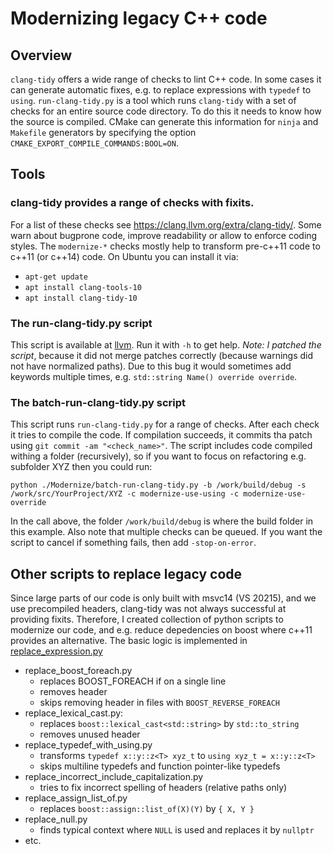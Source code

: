 
# Modernizing legacy C++ code

## Overview
`clang-tidy` offers a wide range of checks to lint C++ code. In some cases it can generate automatic fixes, e.g. to replace expressions with `typedef` to `using`.
`run-clang-tidy.py` is a tool which runs `clang-tidy` with a set of checks for an entire source code directory. To do this it needs to know how the source is compiled.
CMake can generate this information for `ninja` and `Makefile` generators by specifying the option `CMAKE_EXPORT_COMPILE_COMMANDS:BOOL=ON`.


## Tools
### clang-tidy provides a range of checks with fixits.
For a list of these checks see https://clang.llvm.org/extra/clang-tidy/. Some warn about bugprone code, improve readability or allow to enforce coding styles. The `modernize-*` checks mostly help to transform pre-c++11 code to c++11 (or c++14) code.
On Ubuntu you can install it via:
- `apt-get update`
- `apt install clang-tools-10`
- `apt install clang-tidy-10`

### The run-clang-tidy.py script
This script is available at [llvm](https://clang.llvm.org/extra/doxygen/run-clang-tidy_8py_source.html). Run it with `-h` to get help.
*Note: I patched the script*, because it did not merge patches correctly (because warnings did not have normalized paths). Due to this bug it would sometimes add keywords multiple times, e.g. `std::string Name() override override`.


### The batch-run-clang-tidy.py script
This script runs `run-clang-tidy.py` for a range of checks. After each check it tries to compile the code. If compilation succeeds, it commits tha patch using `git commit -am "<check_name>"`.
The script includes code compiled withing a folder (recursively), so if you want to focus on refactoring e.g. subfolder XYZ then you could run:

`python ./Modernize/batch-run-clang-tidy.py -b /work/build/debug -s /work/src/YourProject/XYZ -c modernize-use-using -c modernize-use-override`

In the call above, the folder `/work/build/debug` is where the build folder in this example. Also note that multiple checks can be queued. If you want the script to cancel if something fails, then add `-stop-on-error`.


## Other scripts to replace legacy code
Since large parts of our code is only built with msvc14 (VS 20215), and we use precompiled headers, clang-tidy was not always successful at providing fixits. Therefore, I created collection of python scripts to modernize our code, and e.g. reduce depedencies on boost where c++11 provides an alternative. The basic logic is implemented in [replace_expression.py](replace_scripts/replace_expression.py)

- replace_boost_foreach.py
  - replaces BOOST_FOREACH if on a single line
  - removes header
  - skips removing header in files with `BOOST_REVERSE_FOREACH`
- replace_lexical_cast.py:
  - replaces `boost::lexical_cast<std::string>` by `std::to_string`
  - removes unused header
- replace_typedef_with_using.py
  - transforms `typedef x::y::z<T> xyz_t` to `using xyz_t = x::y::z<T>`
  - skips multiline typedefs and function pointer-like typedefs
- replace_incorrect_include_capitalization.py
  - tries to fix incorrect spelling of headers (relative paths only)
- replace_assign_list_of.py
  - replaces `boost::assign::list_of(X)(Y)` by `{ X, Y }`
- replace_null.py
  - finds typical context where `NULL` is used and replaces it by `nullptr`
- etc.
